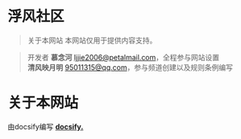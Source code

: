 # 浮风社区
> 关于本网站
本网站仅用于提供内容支持。

> 开发者
**慕念河** <ljjie2006@petalmail.com>，全程参与网站设置<br>
**清风映月明** <95011315@qq.com>，参与频道创建以及规则条例编写

# 关于本网站
由docsify编写 [**docsify.**](https://docsifyjs.netlify.app/)<br>
